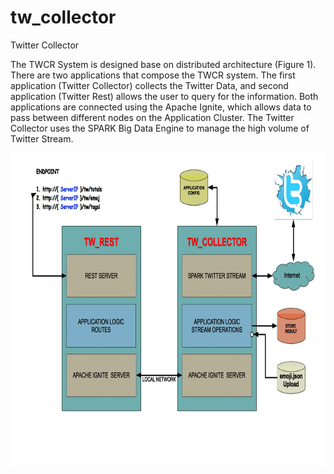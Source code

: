 # tw_collector
Twitter Collector

The TWCR System is designed base on distributed architecture (Figure 1). There are two applications that compose the TWCR system. The first application (Twitter Collector) collects the Twitter Data, and second application (Twitter Rest) allows the user to query for the information. Both applications are connected using the Apache Ignite, which allows data to pass between different nodes on the Application Cluster. The Twitter Collector uses the SPARK Big Data Engine to manage the high volume of Twitter Stream.
<p align="center">
  <img src="https://github.com/afigueroa14/tw_collector/blob/master/src/main/resources/hw_tw.gif" height="500" width="650"/>
</p>